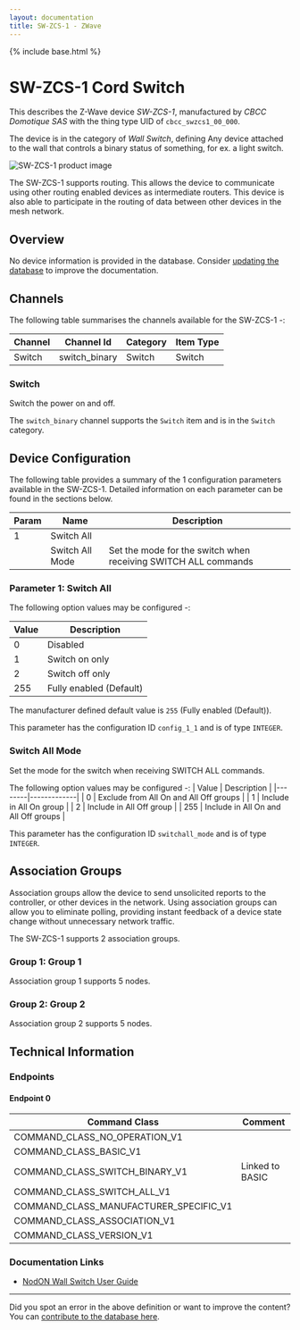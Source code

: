 ```yaml
---
layout: documentation
title: SW-ZCS-1 - ZWave
---
```


{% include base.html %}

# SW-ZCS-1 Cord Switch
This describes the Z-Wave device *SW-ZCS-1*, manufactured by *CBCC Domotique SAS* with the thing type UID of ```cbcc_swzcs1_00_000```.

The device is in the category of *Wall Switch*, defining Any device attached to the wall that controls a binary status of something, for ex. a light switch.

![SW-ZCS-1 product image](https://www.cd-jackson.com/zwave_device_uploads/236/236_default.jpg)


The SW-ZCS-1 supports routing. This allows the device to communicate using other routing enabled devices as intermediate routers.  This device is also able to participate in the routing of data between other devices in the mesh network.

## Overview

No device information is provided in the database. Consider [updating the database](http://www.cd-jackson.com/index.php/zwave/zwave-device-database/zwave-device-list/devicesummary/236) to improve the documentation.

## Channels

The following table summarises the channels available for the SW-ZCS-1 -:

| Channel | Channel Id | Category | Item Type |
|---------|------------|----------|-----------|
| Switch | switch_binary | Switch | Switch | 

### Switch

Switch the power on and off.

The ```switch_binary``` channel supports the ```Switch``` item and is in the ```Switch``` category.



## Device Configuration

The following table provides a summary of the 1 configuration parameters available in the SW-ZCS-1.
Detailed information on each parameter can be found in the sections below.

| Param | Name  | Description |
|-------|-------|-------------|
| 1 | Switch All |  |
|  | Switch All Mode | Set the mode for the switch when receiving SWITCH ALL commands |

### Parameter 1: Switch All



The following option values may be configured -:

| Value  | Description |
|--------|-------------|
| 0 | Disabled |
| 1 | Switch on only |
| 2 | Switch off only |
| 255 | Fully enabled (Default) |

The manufacturer defined default value is ```255``` (Fully enabled (Default)).

This parameter has the configuration ID ```config_1_1``` and is of type ```INTEGER```.

### Switch All Mode

Set the mode for the switch when receiving SWITCH ALL commands.

The following option values may be configured -:
| Value  | Description |
|--------|-------------|
| 0 | Exclude from All On and All Off groups |
| 1 | Include in All On group |
| 2 | Include in All Off group |
| 255 | Include in All On and All Off groups |

This parameter has the configuration ID ```switchall_mode``` and is of type ```INTEGER```.


## Association Groups

Association groups allow the device to send unsolicited reports to the controller, or other devices in the network. Using association groups can allow you to eliminate polling, providing instant feedback of a device state change without unnecessary network traffic.

The SW-ZCS-1 supports 2 association groups.

### Group 1: Group 1


Association group 1 supports 5 nodes.

### Group 2: Group 2


Association group 2 supports 5 nodes.

## Technical Information

### Endpoints

#### Endpoint 0

| Command Class | Comment |
|---------------|---------|
| COMMAND_CLASS_NO_OPERATION_V1| |
| COMMAND_CLASS_BASIC_V1| |
| COMMAND_CLASS_SWITCH_BINARY_V1| Linked to BASIC|
| COMMAND_CLASS_SWITCH_ALL_V1| |
| COMMAND_CLASS_MANUFACTURER_SPECIFIC_V1| |
| COMMAND_CLASS_ASSOCIATION_V1| |
| COMMAND_CLASS_VERSION_V1| |

### Documentation Links

* [NodON Wall Switch User Guide](https://www.cd-jackson.com/zwave_device_uploads/236/NodOn-WallSwitch-ZWave-UserGuide-EN-2.pdf)

---

Did you spot an error in the above definition or want to improve the content?
You can [contribute to the database here](http://www.cd-jackson.com/index.php/zwave/zwave-device-database/zwave-device-list/devicesummary/236).
